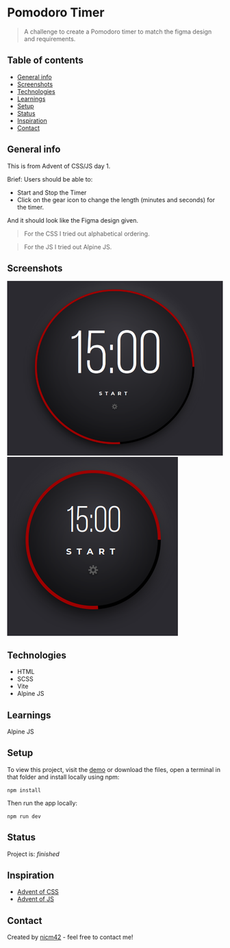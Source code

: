 # Pomodoro Timer

> A challenge to create a Pomodoro timer to match the figma design and requirements.

## Table of contents

- [General info](#general-info)
- [Screenshots](#screenshots)
- [Technologies](#technologies)
- [Learnings](#learnings)
- [Setup](#setup)
- [Status](#status)
- [Inspiration](#inspiration)
- [Contact](#contact)

## General info

This is from Advent of CSS/JS day 1.

Brief:
Users should be able to:

- Start and Stop the Timer
- Click on the gear icon to change the length (minutes and seconds) for the timer.

And it should look like the Figma design given.

> For the CSS I tried out alphabetical ordering.

> For the JS I tried out Alpine JS.

## Screenshots

![Screenshot](screenshot-desktop.png)
![Screenshot](screenshot-mobile.png)

## Technologies

- HTML
- SCSS
- Vite
- Alpine JS

## Learnings

Alpine JS

## Setup

To view this project, visit the [demo](https://advent-of-css-and-js.pages.dev/) or download the files, open a terminal in that folder and install locally using npm:

```
npm install
```

Then run the app locally:

```
npm run dev
```

## Status

Project is: _finished_

## Inspiration

- [Advent of CSS](https://www.adventofcss.com/)
- [Advent of JS](https://www.adventofjs.com/)

## Contact

Created by [nicm42](https://twitter.com/nicm4242/) - feel free to contact me!
